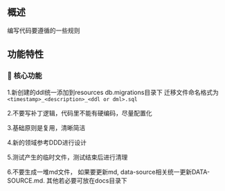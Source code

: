 ## 概述

编写代码要遵循的一些规则

## 功能特性

### 🎯 **核心功能**
1.新创建的ddl统一添加到resources db.migrations目录下
迁移文件命名格式为`<timestamp>_<description>_<ddl or dml>.sql`

2.不要写补丁逻辑，代码里不能有硬编码，尽量配置化

3.基础原则是复用，清晰简洁

4.新的领域参考DDD进行设计

5.测试产生的临时文件，测试结束后进行清理

6.不要生成一堆md文件， 如果要更新md, data-source相关统一更新DATA-SOURCE.md.  其他若必要可放在docs目录下

